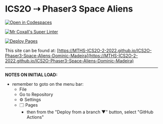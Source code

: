 # ICS2O ⇢ Phaser3 Space Aliens

[![Open in Codespaces](https://classroom.github.com/assets/launch-codespace-7f7980b617ed060a017424585567c406b6ee15c891e84e1186181d67ecf80aa0.svg)](https://classroom.github.com/open-in-codespaces?assignment_repo_id=10868852)

[![Mr Coxall's Super Linter](https://github.com/MTHS-ICS2O-2-2022/ICS2O-Phaser3-Space-Aliens-Dominic-Madeira/workflows/Mr%20Coxall's%20Super%20Linter/badge.svg)](https://github.com/MTHS-ICS2O-2-2022/ICS2O-Phaser3-Space-Aliens-Dominic-Madeira/actions)

[![Deploy Pages](https://github.com/MTHS-ICS2O-2-2022/ICS2O-Phaser3-Space-Aliens-Dominic-Madeira/workflows/Deploy%20Pages/badge.svg)](https://github.com/MTHS-ICS2O-2-2022/ICS2O-Phaser3-Space-Aliens-Dominic-Madeira/actions)

This site can be found at: [https://MTHS-ICS2O-2-2022.github.io/ICS2O-Phaser3-Space-Aliens-Dominic-Madeira](https://MTHS-ICS2O-2-2022.github.io/ICS2O-Phaser3-Space-Aliens-Dominic-Madeira)

---

**NOTES ON INITIAL LOAD:**
- remember to goto on the menu bar:
  - File
  - Go to Repository
  - ⚙ Settings
  - 🗔 Pages
    - then from the "Deploy from a branch ▼" button, select "GitHub Actions"
